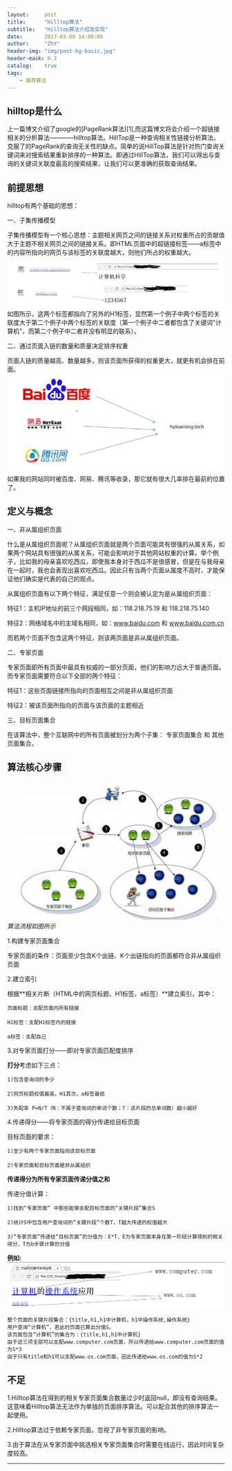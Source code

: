 ```yaml
---
layout:     post
title:      "Hilltop算法"
subtitle:   "Hilltop算法介绍及实现"
date:       2017-03-09 14:00:00
author:     "ZhY"
header-img: "img/post-bg-basic.jpg"
header-mask: 0.3
catalog:    true
tags:
    - 推荐算法
---
```


## hilltop是什么

上一篇博文介绍了google的[PageRank算法][1],而这篇博文将会介绍一个超链接相关的分析算法————hilltop算法。HillTop是一种查询相关性链接分析算法，克服了的PageRank的查询无关性的缺点。简单的说HillTop算法是针对热门查询关键词来对搜索结果重新排序的一种算法。即通过HillTop算法，我们可以得出与查询的关键词关联度最高的搜索结果，让我们可以更准确的获取查询结果。

## 前提思想

hilltop有两个基础的思想：

一、子集传播模型

子集传播模型有一个核心思想：主题相关网页之间的链接关系对权重所占的贡献值大于主题不相关网页之间的链接关系。即HTML页面中的超链接标签——a标签中的内容所指向的网页与该标签的关联度越大，则他们所占的权重越大。
![](/img/in-post/hilltop-arg/basic-01.jpg)
如图所示，这两个标签都指向了另外的H1标签，显然第一个例子中两个标签的关联度大于第二个例子中两个标签的关联度（第一个例子中二者都包含了关键词"计算机"，而第二个例子中二者并没有明显的联系）。

二、通过页面入链的数量和质量决定排序权重

页面入链的质量越高、数量越多，则该页面所获得的权重更大，就更有机会排在前面。
![](/img/in-post/hilltop-arg/basic-02.jpg)
如果我的网站同时被百度、网易、腾讯等收录，那它就有很大几率排在最前的位置了。

## 定义与概念

一、非从属组织页面

什么是从属组织页面呢？从属组织页面就是两个页面可能具有很强的从属关系，如果两个网站具有很强的从属关系，可能会影响对于其他网站权重的计算。举个例子，比如我的母亲喜欢吃西瓜，即使我本身对于西瓜不是很感冒，但是在与我母亲在一起时，我也会表现出喜欢吃西瓜。因此只有当两个页面从属度不高时，才能保证他们确实是代表的自己的观点。

从属组织页面有以下两个特征，满足任意一个则会被认定为是从属组织页面：

特征1：主机IP地址的前三个网段相同，如：118.218.75.19 和 118.218.75.140

特征2：网络域名中的主域名相同，如：www.baidu.com 和 www.baidu.com.cn

而若两个页面不包含这两个特征，则该两页面是非从属组织页面。

二、专家页面

专家页面即所有页面中最具有权威的一部分页面，他们的影响力远大于普通页面。而专家页面需要符合以下全部的两个特征：

特征1：这些页面链接所指向的页面相互之间是非从属组织页面

特征2：被该页面所指向的页面与该页面的主题相近

三、目标页面集合

在该算法中，整个互联网中的所有页面被划分为两个子集： 专家页面集合 和 其他页面集合。

## 算法核心步骤

![](/img/in-post/hilltop-arg/alg-01.jpg)
*算法流程如图所示*

1.构建专家页面集合

  专家页面的条件：页面至少包含K个出链、K个出链指向的页面都符合非从属组织页面

2.建立索引

  根据**相关片断（HTML中的网页标题、H1标签、a标签）**建立索引，其中：

    页面标题：支配页面内所有链接

    H1标签：支配H1标签内的链接

    a标签：支配自己

3.对专家页面打分——即对专家页面匹配度排序

  **打分**考虑如下三点：

    1)包含查询词的多少

    2)网页标题权值最高，H1其次，a标签最低

    3)失配率 P=N/T（N：不属于查询词的单词个数；T：该片段的总单词数）越小越好

4.传递得分——将专家页面的得分传递给目标页面

  目标页面的要求：

    1)至少有两个专家页面指向该目标页面

    2)专家页面和目标页面是非从属组织

  **传递得分为所有专家页面传递分值之和**

  传递分值计算：

    1)找到“专家页面” 中那些能够支配目标页面的“关键片段”集合S

    2)统计S中包含用户查询词的“关键片段”个数T，T越大传递的权值越大

    3)“专家页面”传递给“目标页面”的分值为：E*T，E为专家页面本身在第一阶段计算得到的相关得分，T为b步骤计算的分值

  **例如:**
![](/img/in-post/hilltop-arg/alg-02.jpg)

    整个页面的关键片段集合：{title,h1,h1中计算机，h1中操作系统,操作系统}
    用户查询“计算机”，若此时页面已算出分值S。
    该页面包含“计算机”的集合为：{title,h1,h1中计算机}
    由于这三项全部可以支配www.computer.com页面，所以传递给www.computer.com页面的值为S*3
    由于只有title和h1可以支配www.os.com页面，因此传递给www.os.com的值为S*2

## 不足

1.Hilltop算法在得到的相关专家页面集合数量过少时返回null，即没有查询结果。这意味着Hilltop算法无法作为单独的页面排序算法。可以配合其他的排序算法一起使用。

2.Hilltop算法过于依赖专家页面，忽视了非专家页面的影响。

3.由于算法在从专家页面中挑选相关专家页面集合时需要在线运行，因此时间复杂度较高。


---


